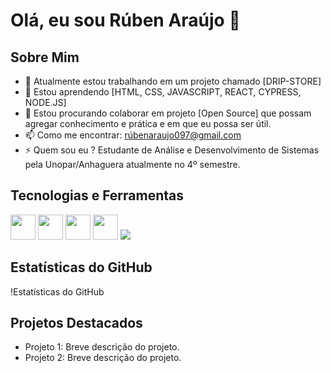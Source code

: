 # Olá, eu sou Rúben Araújo 👋

## Sobre Mim
- 🔭 Atualmente estou trabalhando em um projeto chamado [DRIP-STORE]
- 🌱 Estou aprendendo [HTML, CSS, JAVASCRIPT, REACT, CYPRESS, NODE.JS]
- 👯 Estou procurando colaborar em projeto [Open Source] que possam agregar conhecimento e prática e em que eu possa ser útil.
- 📫 Como me encontrar: rúbenaraujo097@gmail.com
- ⚡ Quem sou eu ? Estudante de Análise e Desenvolvimento de Sistemas pela Unopar/Anhaguera atualmente no 4º semestre.

## Tecnologias e Ferramentas
<img src="https://cdn.jsdelivr.net/gh/devicons/devicon/icons/javascript/javascript-original.svg" width="40" height="40"/> 
<img src="https://cdn.jsdelivr.net/gh/devicons/devicon/icons/react/react-original.svg" width="40" height="40"/> 
<img src="https://cdn.jsdelivr.net/gh/devicons/devicon/icons/nodejs/nodejs-original.svg" width="40" height="40"/> 
<img src="https://cdn.jsdelivr.net/gh/devicons/devicon@latest/icons/threedsmax/threedsmax-original.svg" width="40" height="40"/>
<img src="https://cdn.jsdelivr.net/gh/devicons/devicon@latest/icons/threedsmax/threedsmax-original.svg" />

## Estatísticas do GitHub
!Estatísticas do GitHub

## Projetos Destacados
- Projeto 1: Breve descrição do projeto.
- Projeto 2: Breve descrição do projeto.
